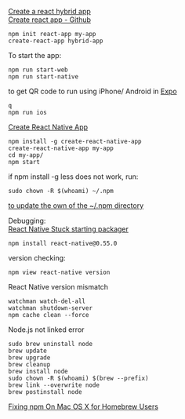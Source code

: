 [Create a react hybrid app](https://medium.com/@yannickdot/write-once-run-anywhere-with-create-react-native-app-and-react-native-web-ad40db63eed0)  
[Create react app - Github](https://github.com/facebook/create-react-app)  
```
npm init react-app my-app
create-react-app hybrid-app
```
To start the app:  
```
npm run start-web
npm run start-native
```
to get QR code to run using iPhone/ Android in [Expo](https://expo.io/)
```
q
npm run ios
```
[Create React Native App](https://facebook.github.io/react-native/blog/2017/03/13/introducing-create-react-native-app)
```
npm install -g create-react-native-app
create-react-native-app my-app
cd my-app/
npm start
```
if npm install -g less does not work, run:
```
sudo chown -R $(whoami) ~/.npm
```
[to update the own of the ~/.npm directory](https://stackoverflow.com/questions/33725639/npm-install-g-less-does-not-work)


Debugging:  
[React Native Stuck starting packager](https://stackoverflow.com/questions/50724521/react-native-stuck-starting-packager)
```
npm install react-native@0.55.0
```
version checking:
```
npm view react-native version
```
React Native version mismatch
```
watchman watch-del-all
watchman shutdown-server
npm cache clean --force
```

Node.js not linked error
```
sudo brew uninstall node  
brew update  
brew upgrade  
brew cleanup  
brew install node  
sudo chown -R $(whoami) $(brew --prefix)  
brew link --overwrite node  
brew postinstall node  
```
[Fixing npm On Mac OS X for Homebrew Users](https://gist.github.com/DanHerbert/9520689)
